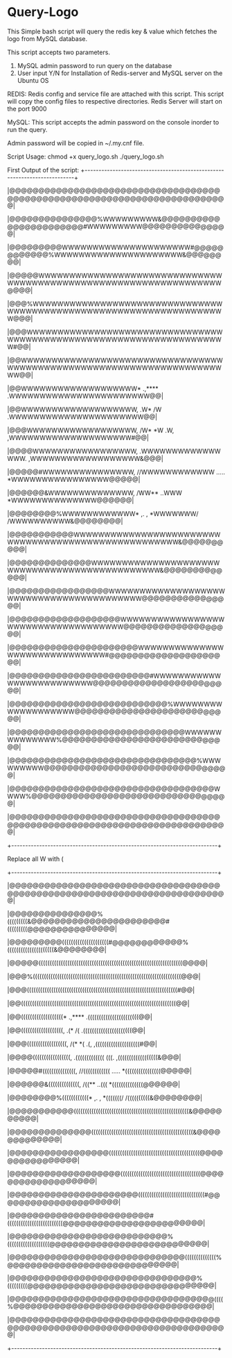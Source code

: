 # Query-Logo
This Simple bash script will query the redis key &amp; value which fetches the logo from MySQL database.


This script accepts two parameters.
 1) MySQL admin password to run query on the database
 2) User input Y/N for Installation of Redis-server and MySQL server on the Ubuntu OS 

REDIS:
Redis config and service file are attached with this script. This script will copy the config files to respective directories. 
Redis Server will start on the port 9000

MySQL:
This script accepts the admin password on the console inorder to run the query. 

Admin password will be copied in ~/.my.cnf file.

Script Usage: chmod +x query_logo.sh
              ./query_logo.sh 
              
First Output of the script: 
+--------------------------------------------------------------------------+

|@@@@@@@@@@@@@@@@@@@@@@@@@@@@@@@@@@@@@@@@@@@@@@@@@@@@@@@@@@@@@@@@@@@@@@@@@@|

|@@@@@@@@@@@@@@@%WWWWWWWWW&@@@@@@@@@@@@@@@@@@@@@@@#WWWWWWWWW@@@@@@@@@@@@@@@|

|@@@@@@@@@WWWWWWWWWWWWWWWWWWWWW#@@@@@@@@@@@@%WWWWWWWWWWWWWWWWWWWWW&@@@@@@@@|

|@@@@@WWWWWWWWWWWWWWWWWWWWWWWWWWWWWWWWWWWWWWWWWWWWWWWWWWWWWWWWWWWWWWWWW@@@@|

|@@@%WWWWWWWWWWWWWWWWWWWWWWWWWWWWWWWWWWWWWWWWWWWWWWWWWWWWWWWWWWWWWWWWWWW@@@|

|@@@WWWWWWWWWWWWWWWWWWWWWWWWWWWWWWWWWWWWWWWWWWWWWWWWWWWWWWWWWWWWWWWWWWWW#@@|

|@@WWWWWWWWWWWWWWWWWWWWWWWWWWWWWWWWWWWWWWWWWWWWWWWWWWWWWWWWWWWWWWWWWWWWWW@@|

|@@WWWWWWWWWWWWWWWWWWW*              .,****      .WWWWWWWWWWWWWWWWWWWWWWW@@|

|@@WWWWWWWWWWWWWWWWWWW,          .W*    /W        .WWWWWWWWWWWWWWWWWWWWWW@@|

|@@@WWWWWWWWWWWWWWWWWW,        /W*     *W    .W,   ,WWWWWWWWWWWWWWWWWWWW#@@|

|@@@@WWWWWWWWWWWWWWWWW,   .WWWWWWWWWWWWW     WWW.   ,WWWWWWWWWWWWWWWWWW&@@@|

|@@@@@#WWWWWWWWWWWWWWW,  //WWWWWWWWWWWW     .....    *WWWWWWWWWWWWWWWW@@@@@|

|@@@@@@&WWWWWWWWWWWWWW,  /WW**   ..WWW                *WWWWWWWWWWWWWW@@@@@@|

|@@@@@@@@%WWWWWWWWWWWW*      ,.  ,        *WWWWWWW/    /WWWWWWWWWW&@@@@@@@@|

|@@@@@@@@@@@WWWWWWWWWWWWWWWWWWWWWWWWWWWWWWWWWWWWWWWWWWWWWWWWWWWW&@@@@@@@@@@|

|@@@@@@@@@@@@@@WWWWWWWWWWWWWWWWWWWWWWWWWWWWWWWWWWWWWWWWWWWWWW&@@@@@@@@@@@@@|

|@@@@@@@@@@@@@@@@@WWWWWWWWWWWWWWWWWWWWWWWWWWWWWWWWWWWWWWWWW@@@@@@@@@@@@@@@@|

|@@@@@@@@@@@@@@@@@@@WWWWWWWWWWWWWWWWWWWWWWWWWWWWWWWWWWWW@@@@@@@@@@@@@@@@@@@|

|@@@@@@@@@@@@@@@@@@@@@@WWWWWWWWWWWWWWWWWWWWWWWWWWWWWW#@@@@@@@@@@@@@@@@@@@@@|

|@@@@@@@@@@@@@@@@@@@@@@@@#WWWWWWWWWWWWWWWWWWWWWWWWW@@@@@@@@@@@@@@@@@@@@@@@@|

|@@@@@@@@@@@@@@@@@@@@@@@@@@@%WWWWWWWWWWWWWWWWWWW@@@@@@@@@@@@@@@@@@@@@@@@@@@|

|@@@@@@@@@@@@@@@@@@@@@@@@@@@@@@WWWWWWWWWWWWWW%@@@@@@@@@@@@@@@@@@@@@@@@@@@@@|

|@@@@@@@@@@@@@@@@@@@@@@@@@@@@@@@@%WWWWWWWWW@@@@@@@@@@@@@@@@@@@@@@@@@@@@@@@@|

|@@@@@@@@@@@@@@@@@@@@@@@@@@@@@@@@@@@WWWW%@@@@@@@@@@@@@@@@@@@@@@@@@@@@@@@@@@|

|@@@@@@@@@@@@@@@@@@@@@@@@@@@@@@@@@@@@@@@@@@@@@@@@@@@@@@@@@@@@@@@@@@@@@@@@@@|

+--------------------------------------------------------------------------+

Replace all W with (

+--------------------------------------------------------------------------+

|@@@@@@@@@@@@@@@@@@@@@@@@@@@@@@@@@@@@@@@@@@@@@@@@@@@@@@@@@@@@@@@@@@@@@@@@@@|

|@@@@@@@@@@@@@@@%(((((((((&@@@@@@@@@@@@@@@@@@@@@@@#(((((((((@@@@@@@@@@@@@@@|

|@@@@@@@@@(((((((((((((((((((((#@@@@@@@@@@@@%(((((((((((((((((((((&@@@@@@@@|

|@@@@@(((((((((((((((((((((((((((((((((((((((((((((((((((((((((((((((((@@@@|

|@@@%(((((((((((((((((((((((((((((((((((((((((((((((((((((((((((((((((((@@@|

|@@@((((((((((((((((((((((((((((((((((((((((((((((((((((((((((((((((((((#@@|

|@@((((((((((((((((((((((((((((((((((((((((((((((((((((((((((((((((((((((@@|

|@@(((((((((((((((((((*              .,****      .(((((((((((((((((((((((@@|

|@@(((((((((((((((((((,          .(*    /(        .((((((((((((((((((((((@@|

|@@@((((((((((((((((((,        /(*     *(    .(,   ,((((((((((((((((((((#@@|

|@@@@(((((((((((((((((,   .(((((((((((((     (((.   ,((((((((((((((((((&@@@|

|@@@@@#(((((((((((((((,  //((((((((((((     .....    *((((((((((((((((@@@@@|

|@@@@@@&((((((((((((((,  /((**   ..(((                *((((((((((((((@@@@@@|

|@@@@@@@@%((((((((((((*      ,.  ,        *(((((((/    /((((((((((&@@@@@@@@|

|@@@@@@@@@@@((((((((((((((((((((((((((((((((((((((((((((((((((((&@@@@@@@@@@|

|@@@@@@@@@@@@@@((((((((((((((((((((((((((((((((((((((((((((((&@@@@@@@@@@@@@|

|@@@@@@@@@@@@@@@@@(((((((((((((((((((((((((((((((((((((((((@@@@@@@@@@@@@@@@|

|@@@@@@@@@@@@@@@@@@@((((((((((((((((((((((((((((((((((((@@@@@@@@@@@@@@@@@@@|

|@@@@@@@@@@@@@@@@@@@@@@((((((((((((((((((((((((((((((#@@@@@@@@@@@@@@@@@@@@@|

|@@@@@@@@@@@@@@@@@@@@@@@@#(((((((((((((((((((((((((@@@@@@@@@@@@@@@@@@@@@@@@|

|@@@@@@@@@@@@@@@@@@@@@@@@@@@%(((((((((((((((((((@@@@@@@@@@@@@@@@@@@@@@@@@@@|

|@@@@@@@@@@@@@@@@@@@@@@@@@@@@@@((((((((((((((%@@@@@@@@@@@@@@@@@@@@@@@@@@@@@|

|@@@@@@@@@@@@@@@@@@@@@@@@@@@@@@@@%(((((((((@@@@@@@@@@@@@@@@@@@@@@@@@@@@@@@@|

|@@@@@@@@@@@@@@@@@@@@@@@@@@@@@@@@@@@((((%@@@@@@@@@@@@@@@@@@@@@@@@@@@@@@@@@@|

|@@@@@@@@@@@@@@@@@@@@@@@@@@@@@@@@@@@@@@@@@@@@@@@@@@@@@@@@@@@@@@@@@@@@@@@@@@|

+--------------------------------------------------------------------------+
